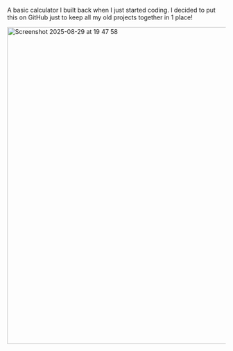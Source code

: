 A basic calculator I built back when I just started coding. I decided to put this on GitHub just to keep all my old projects together in 1 place!

<img width="511" height="731" alt="Screenshot 2025-08-29 at 19 47 58" src="https://github.com/user-attachments/assets/e15193d8-e69a-4240-ba99-36152d7703bd" />
